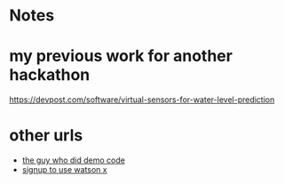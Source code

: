 
# Notes


# my previous work for another hackathon

https://devpost.com/software/virtual-sensors-for-water-level-prediction

# other urls

* [the guy who did demo code](https://github.com/nicknochnack)
* [signup to use watson x](https://dataplatform.cloud.ibm.com/wx)


